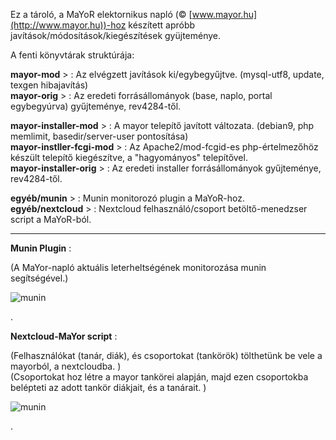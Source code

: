 Ez a tároló, a MaYoR elektornikus napló (© [www.mayor.hu](http://www.mayor.hu))-hoz készített apróbb javítások/módosítások/kiegészítések gyüjteménye.  


A fenti könyvtárak struktúrája:


**mayor-mod**   >               :       Az elvégzett javítások ki/egybegyűjtve. (mysql-utf8, update, texgen hibajavítás)  
**mayor-orig**  >               :       Az eredeti forrásállományok (base, naplo, portal egybegyúrva) gyűjteménye, rev4284-től.

**mayor-installer-mod**  >      :       A mayor telepítő javított változata. (debian9, php memlimit, basedir/server-user pontosítása)  
**mayor-instller-fcgi-mod** >   :       Az Apache2/mod-fcgid-es php-értelmezőhöz készült telepítő kiegészítve,  a "hagyományos" telepítővel.  
**mayor-installer-orig** >      :       Az eredeti installer forrásállományok gyűjteménye, rev4284-től.  

**egyéb/munin**         >       :       Munin monitorozó plugin a  MaYoR-hoz.  
**egyéb/nextcloud**     >       :       Nextcloud felhasználó/csoport betöltő-menedzser script a MaYoR-ból.  

---------------------------------------------------------------------

**Munin Plugin** :

(A MaYor-napló aktuális leterheltségének monitorozása munin segítségével.)

![munin](http://git.bmrg.hu/mayormods.git/pic/mayor_munin-day.png)

.


**Nextcloud-MaYor script** :

(Felhasználókat (tanár, diák), és csoportokat (tankörök) tölthetünk be vele a mayorból, a nextcloudba. )  
(Csoportokat hoz létre a mayor tankörei alapján, majd ezen csoportokba belépteti az adott tankör diákjait, és a tanárait. )

![munin](http://git.bmrg.hu/mayormods.git/pic/nextcloud.png)


.
